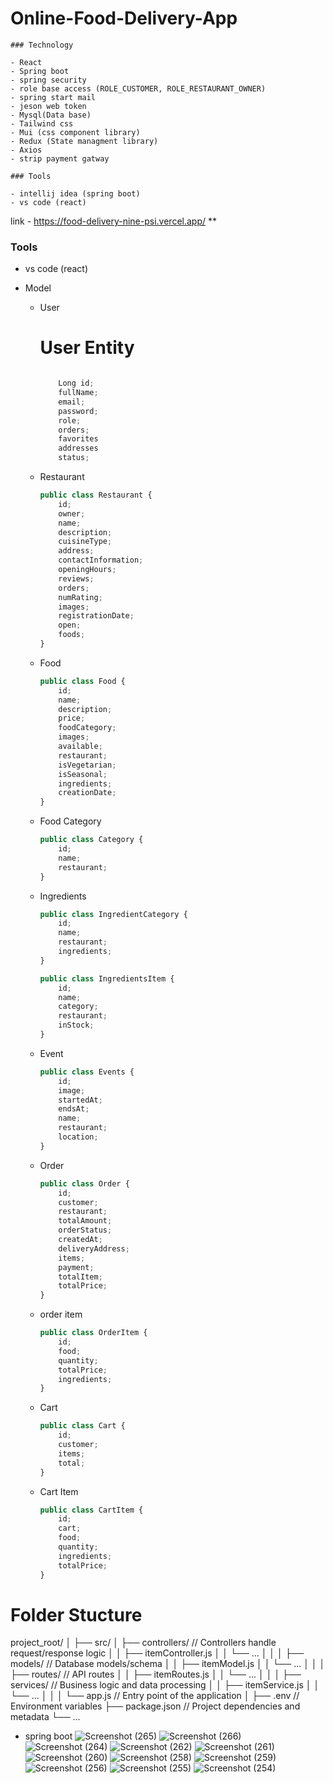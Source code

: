 
# Online-Food-Delivery-App
    ### Technology
    
    - React
    - Spring boot
    - spring security
    - role base access (ROLE_CUSTOMER, ROLE_RESTAURANT_OWNER)
    - spring start mail
    - jeson web token
    - Mysql(Data base)
    - Tailwind css
    - Mui (css component library)
    - Redux (State managment library)
    - Axios
    - strip payment gatway
    
    ### Tools
    
    - intellij idea (spring boot)
    - vs code (react)

link - https://food-delivery-nine-psi.vercel.app/
**

### Tools

- vs code (react)

- Model
    - User
        
        # User Entity
        
        ```jsx
        
        	Long id;
        	fullName;
        	email;
        	password;
        	role;
        	orders;
        	favorites
        	addresses 
        	status;
        ```
        
    - Restaurant
        
        ```jsx
        public class Restaurant {
            id;
            owner;
            name;
            description;
            cuisineType;
            address;
            contactInformation;
            openingHours;
            reviews;
            orders;
            numRating;
            images;
            registrationDate;
            open;
            foods;
        }
        ```
        
    - Food
        
        ```jsx
        public class Food {
            id;
            name;
            description;
            price;
            foodCategory;
            images;
            available;
            restaurant;
            isVegetarian;
            isSeasonal;
            ingredients;
            creationDate;
        }
        ```
        
    - Food Category
        
        ```jsx
        public class Category {
            id;
            name;
            restaurant;
        }
        ```
        
    - Ingredients
        
        ```jsx
        public class IngredientCategory {
            id;
            name;
            restaurant;
            ingredients;
        }
        ```
        
        ```jsx
        public class IngredientsItem {
            id;
            name;
            category;
            restaurant;
            inStock;
        }
        ```
        
    - Event
        
        ```jsx
        public class Events {
            id;
            image;
            startedAt;
            endsAt;
            name;
            restaurant;
            location;
        }
        ```
        
    - Order
        
        ```jsx
        public class Order {
            id;
            customer;
            restaurant;
            totalAmount;
            orderStatus;
            createdAt;
            deliveryAddress;
            items;
            payment;
            totalItem;
            totalPrice;
        }
        ```
        
    - order item
        
        ```jsx
        public class OrderItem {
            id;
            food;
            quantity;
            totalPrice;
            ingredients;
        }
        ```
        
    - Cart
        
        ```jsx
        public class Cart {
            id;
            customer;
            items;
            total;
        }
        ```
        
    - Cart Item
        
        ```jsx
        public class CartItem {
            id;
            cart;
            food;
            quantity;
            ingredients;
            totalPrice;
        }
        ```
        
    

# Folder Stucture

project_root/
│
├── src/
│   ├── controllers/        // Controllers handle request/response logic
│   │   ├── itemController.js
│   │   └── ...
│   │
│   ├── models/            // Database models/schema
│   │   ├── itemModel.js
│   │   └── ...
│   │
│   ├── routes/            // API routes
│   │   ├── itemRoutes.js
│   │   └── ...
│   │
│   ├── services/          // Business logic and data processing
│   │   ├── itemService.js
│   │   └── ...
│   │
│   └── app.js             // Entry point of the application
│
├── .env                   // Environment variables
├── package.json           // Project dependencies and metadata
└── ...

- spring boot
    ![Screenshot (265)](https://github.com/user-attachments/assets/2bc6d43d-6547-474c-aec9-b00ca5c1aaa0)
![Screenshot (266)](https://github.com/user-attachments/assets/59662b52-6cd8-4f82-ac7a-bec8876290e2)
![Screenshot (264)](https://github.com/user-attachments/assets/1644cd00-1d46-4174-b36c-0b7cdaa95967)
![Screenshot (262)](https://github.com/user-attachments/assets/1de2aec7-5905-4ace-9a25-ec92dfa0444c)
![Screenshot (261)](https://github.com/user-attachments/assets/276128e5-b0c7-4b64-a9fc-057fccb4ce82)
![Screenshot (260)](https://github.com/user-attachments/assets/f8d09eff-fd88-4a33-b511-0a0169ee0e29)
![Screenshot (258)](https://github.com/user-attachments/assets/61a99f5c-61a5-4510-9301-966c0d9faa69)
![Screenshot (259)](https://github.com/user-attachments/assets/e3396775-a687-4a49-9756-736f57c9e1a7)
![Screenshot (256)](https://github.com/user-attachments/assets/9dd867da-19ef-432b-b62f-6bb9ed7a8e1c)
![Screenshot (255)](https://github.com/user-attachments/assets/81f3d3a8-0d7d-4ad4-83de-78cdb06a2496)
![Screenshot (254)](https://github.com/user-attachments/assets/4eea724a-4a51-4852-93a6-97d9163e173f)


